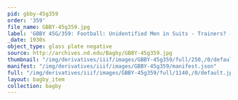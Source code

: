 ```yaml
---
pid: gbby-45g359
order: '359'
file_name: GBBY-45g359.jpg
label: 'GBBY 45G/359: Football: Unidentified Men in Suits - Trainers? - c1930s'
_date: 1930s
object_type: glass plate negative
source: http://archives.nd.edu/Bagby/GBBY-45g359.jpg
thumbnail: "/img/derivatives/iiif/images/GBBY-45g359/full/250,/0/default.jpg"
manifest: "/img/derivatives/iiif/images/GBBY-45g359/manifest.json"
full: "/img/derivatives/iiif/images/GBBY-45g359/full/1140,/0/default.jpg"
layout: bagby_item
collection: bagby
---
```

